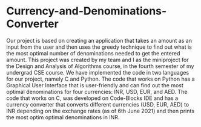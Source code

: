 # Currency-and-Denominations-Converter

Our project is based on creating an application that takes an amount as an input from the user and then uses the greedy technique to find out what is the most optimal number of denominations needed to get the entered amount. 
This project was created by my team and I as the miniproject for the Design and Analysis of Algorithms course, in the fourth semester of my undergrad CSE course.
We have implemented the code in two languages for our project, namely C and Python. 
The code that works on Python has a Graphical User Interface that is user-friendly and can find out the most optimal denominations for four currencies: INR, USD, EUR, and AED.
The code that works on C, was developed on Code-Blocks IDE and has a currency converter that converts different currencies (USD, EUR, AED) to INR depending on the exchange rates (as of 6th June 2021) and then prints the most optim
optimal denominations in INR. 


